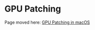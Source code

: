 # GPU Patching

Page moved here: [GPU Patching in macOS](https://dortania.github.io/OpenCore-Post-Install/gpu-patching/)
